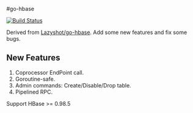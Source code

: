#go-hbase

[![Build Status](https://travis-ci.org/pingcap/go-hbase.svg)](https://travis-ci.org/pingcap/go-hbase)

Derived from [Lazyshot/go-hbase](https://github.com/Lazyshot/go-hbase). Add some new features and fix some bugs.

## New Features

1. Coprocessor EndPoint call.
2. Goroutine-safe.
3. Admin commands: Create/Disable/Drop table.
4. Pipelined RPC.

Support HBase >= 0.98.5
